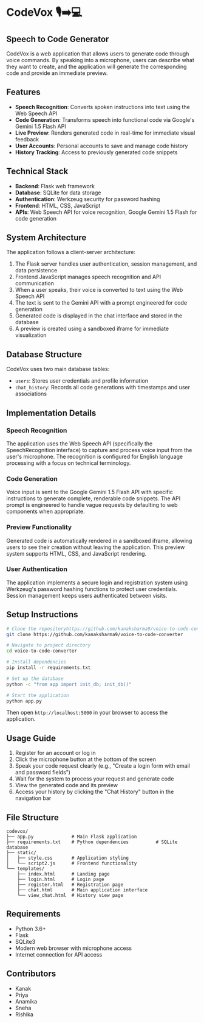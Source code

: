 # CodeVox 🎙️➡️💻

## Speech to Code Generator

CodeVox is a web application that allows users to generate code through voice commands. By speaking into a microphone, users can describe what they want to create, and the application will generate the corresponding code and provide an immediate preview.

## Features

- **Speech Recognition**: Converts spoken instructions into text using the Web Speech API
- **Code Generation**: Transforms speech into functional code via Google's Gemini 1.5 Flash API
- **Live Preview**: Renders generated code in real-time for immediate visual feedback
- **User Accounts**: Personal accounts to save and manage code history
- **History Tracking**: Access to previously generated code snippets

## Technical Stack

- **Backend**: Flask web framework
- **Database**: SQLite for data storage
- **Authentication**: Werkzeug security for password hashing
- **Frontend**: HTML, CSS, JavaScript
- **APIs**: Web Speech API for voice recognition, Google Gemini 1.5 Flash for code generation

## System Architecture

The application follows a client-server architecture:

1. The Flask server handles user authentication, session management, and data persistence
2. Frontend JavaScript manages speech recognition and API communication
3. When a user speaks, their voice is converted to text using the Web Speech API
4. The text is sent to the Gemini API with a prompt engineered for code generation
5. Generated code is displayed in the chat interface and stored in the database
6. A preview is created using a sandboxed iframe for immediate visualization

## Database Structure

CodeVox uses two main database tables:
- `users`: Stores user credentials and profile information
- `chat_history`: Records all code generations with timestamps and user associations

## Implementation Details

### Speech Recognition
The application uses the Web Speech API (specifically the SpeechRecognition interface) to capture and process voice input from the user's microphone. The recognition is configured for English language processing with a focus on technical terminology.

### Code Generation
Voice input is sent to the Google Gemini 1.5 Flash API with specific instructions to generate complete, renderable code snippets. The API prompt is engineered to handle vague requests by defaulting to web components when appropriate.

### Preview Functionality
Generated code is automatically rendered in a sandboxed iframe, allowing users to see their creation without leaving the application. This preview system supports HTML, CSS, and JavaScript rendering.

### User Authentication
The application implements a secure login and registration system using Werkzeug's password hashing functions to protect user credentials. Session management keeps users authenticated between visits.

## Setup Instructions

```bash
# Clone the repositoryhttps://github.com/kanaksharma9/voice-to-code-converter
git clone https://github.com/kanaksharma9/voice-to-code-converter

# Navigate to project directory
cd voice-to-code-converter

# Install dependencies
pip install -r requirements.txt

# Set up the database
python -c "from app import init_db; init_db()"

# Start the application
python app.py
```

Then open `http://localhost:5000` in your browser to access the application.

## Usage Guide

1. Register for an account or log in
2. Click the microphone button at the bottom of the screen
3. Speak your code request clearly (e.g., "Create a login form with email and password fields")
4. Wait for the system to process your request and generate code
5. View the generated code and its preview
6. Access your history by clicking the "Chat History" button in the navigation bar

## File Structure

```
codevox/
├── app.py              # Main Flask application
├── requirements.txt    # Python dependencies          # SQLite database
├── static/
│   ├── style.css       # Application styling
│   └── script2.js      # Frontend functionality
└── templates/
    ├── index.html      # Landing page
    ├── login.html      # Login page
    ├── register.html   # Registration page
    ├── chat.html       # Main application interface
    └── view_chat.html  # History view page
```

## Requirements

- Python 3.6+
- Flask
- SQLite3
- Modern web browser with microphone access
- Internet connection for API access

## Contributors

- Kanak
- Priya
- Anamika
- Sneha
- Rishika
